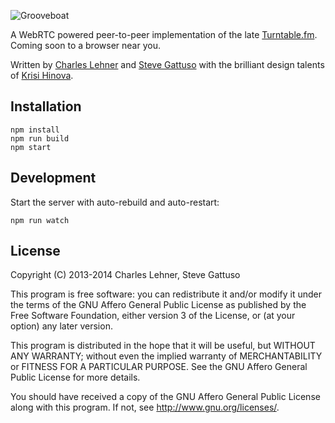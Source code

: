 ![Grooveboat](http://i.imgur.com/3xnsCqi.png)

A WebRTC powered peer-to-peer implementation of the late [Turntable.fm](http://turntable.fm). Coming soon to a browser near you.

Written by [Charles Lehner](https://celehner.com/) and [Steve Gattuso](http://stevegattuso.me) with the brilliant design talents of [Krisi Hinova](http://twitter.com/krisishinova).

## Installation
```
npm install
npm run build
npm start
```

## Development

Start the server with auto-rebuild and auto-restart:
```
npm run watch
```

## License

Copyright (C) 2013-2014 Charles Lehner, Steve Gattuso

This program is free software: you can redistribute it and/or modify
it under the terms of the GNU Affero General Public License as published by
the Free Software Foundation, either version 3 of the License, or
(at your option) any later version.

This program is distributed in the hope that it will be useful,
but WITHOUT ANY WARRANTY; without even the implied warranty of
MERCHANTABILITY or FITNESS FOR A PARTICULAR PURPOSE.  See the
GNU Affero General Public License for more details.

You should have received a copy of the GNU Affero General Public License
along with this program.  If not, see <http://www.gnu.org/licenses/>.
